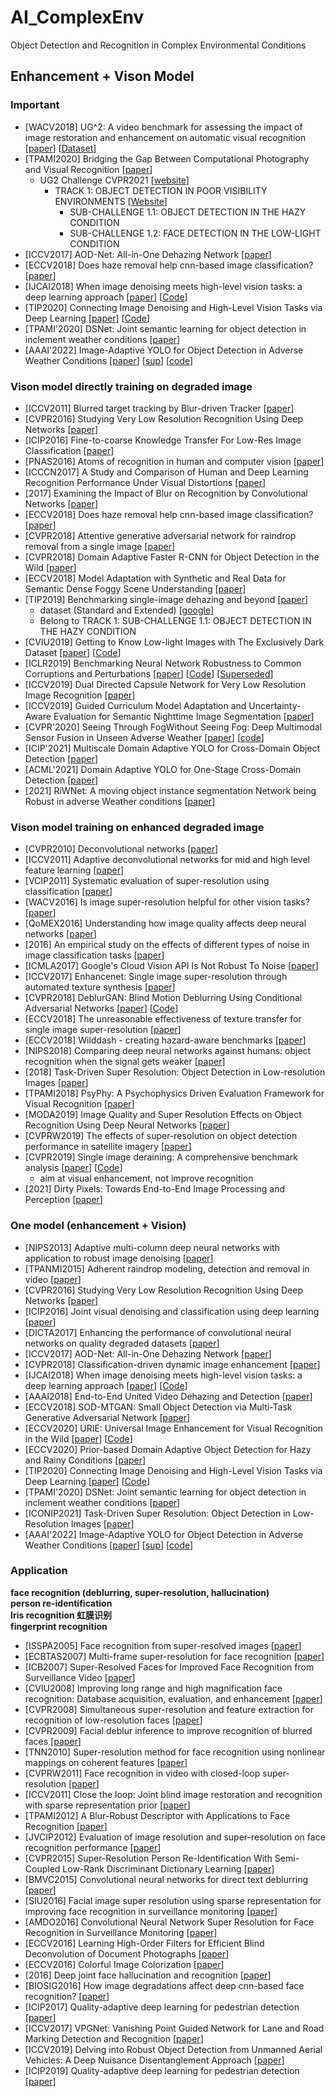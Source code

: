 # AI_ComplexEnv
Object Detection and Recognition in Complex Environmental Conditions

## Enhancement + Vison Model
### Important
- [WACV2018] UG^2: A video benchmark for assessing the impact of image restoration and enhancement on automatic visual recognition [[paper](https://arxiv.org/abs/1710.02909)] [[Dataset](http://cvpr2021.ug2challenge.org/program18/dataset18.html)]
- [TPAMI2020] Bridging the Gap Between Computational Photography and Visual Recognition [[paper](https://arxiv.org/abs/1901.09482)]
  - UG2 Challenge CVPR2021 [[website](http://cvpr2021.ug2challenge.org/)]
    - TRACK 1: OBJECT DETECTION IN POOR VISIBILITY ENVIRONMENTS [[Website](http://cvpr2021.ug2challenge.org/dataset21_t1.html)]
      - SUB-CHALLENGE 1.1: OBJECT DETECTION IN THE HAZY CONDITION
      - SUB-CHALLENGE 1.2: FACE DETECTION IN THE LOW-LIGHT CONDITION
- [ICCV2017] AOD-Net: All-in-One Dehazing Network [[paper](https://ieeexplore.ieee.org/abstract/document/8237773)]
- [ECCV2018] Does haze removal help cnn-based image classification? [[paper](https://arxiv.org/abs/1810.05716)]
- [IJCAI2018] When image denoising meets high-level vision tasks: a deep learning approach [[paper](https://arxiv.org/abs/1706.04284)] [[Code](https://github.com/Ding-Liu/DeepDenoising)]
- [TIP2020] Connecting Image Denoising and High-Level Vision Tasks via Deep Learning [[paper](https://ieeexplore.ieee.org/abstract/document/8960640)] [[Code](https://github.com/Ding-Liu/DeepDenoising)]
- [TPAMI'2020] DSNet: Joint semantic learning for object detection in inclement weather conditions [[paper](https://ieeexplore.ieee.org/abstract/document/9022905)]
- [AAAI'2022] Image-Adaptive YOLO for Object Detection in Adverse Weather Conditions [[paper](https://arxiv.org/abs/2112.08088)] [[sup](https://web.comp.polyu.edu.hk/cslzhang/paper/Image_Adaptive_YOLO_%20supp.pdf)] [[code](https://github.com/wenyyu/Image-Adaptive-YOLO)]



### Vison model directly training on degraded image
- [ICCV2011] Blurred target tracking by Blur-driven Tracker [[paper](https://ieeexplore.ieee.org/abstract/document/6126357)]
- [CVPR2016] Studying Very Low Resolution Recognition Using Deep Networks [[paper](https://arxiv.org/abs/1601.04153)]
- [ICIP2016] Fine-to-coarse Knowledge Transfer For Low-Res Image Classification [[paper](https://arxiv.org/abs/1605.06695)]
- [PNAS2016] Atoms of recognition in human and computer vision [[paper](http://klab.tch.harvard.edu/academia/classes/Neuro230/FinalExam/gk7410.pdf)]
- [ICCCN2017] A Study and Comparison of Human and Deep Learning Recognition Performance Under Visual Distortions [[paper](https://arxiv.org/abs/1705.02498)]
- [2017] Examining the Impact of Blur on Recognition by Convolutional Networks [[paper](https://arxiv.org/abs/1611.05760)]
- [ECCV2018] Does haze removal help cnn-based image classification? [[paper](https://arxiv.org/abs/1810.05716)]
- [CVPR2018] Attentive generative adversarial network for raindrop removal from a single image [[paper](https://arxiv.org/abs/1711.10098)]
- [CVPR2018] Domain Adaptive Faster R-CNN for Object Detection in the Wild [[paper](https://arxiv.org/abs/1803.03243)]
- [ECCV2018] Model Adaptation with Synthetic and Real Data for Semantic Dense Foggy Scene Understanding [[paper](https://arxiv.org/abs/1803.03243)]
- [TIP2019] Benchmarking single-image dehazing and beyond [[paper](https://arxiv.org/abs/1712.04143)]
  - dataset (Standard and Extended)  [[google](https://sites.google.com/site/boyilics/website-builder/reside)]
  - Belong to TRACK 1: SUB-CHALLENGE 1.1: OBJECT DETECTION IN THE HAZY CONDITION
- [CVIU2019] Getting to Know Low-light Images with The Exclusively Dark Dataset [[paper](https://arxiv.org/abs/1805.11227)] [[Code](https://github.com/cs-chan/Exclusively-Dark-Image-Dataset)]
- [ICLR2019] Benchmarking Neural Network Robustness to Common Corruptions and Perturbations [[paper](https://arxiv.org/abs/1903.12261)] [[Code](https://github.com/hendrycks/robustness)] [[Superseded](https://arxiv.org/abs/1807.01697)]
- [ICCV2019] Dual Directed Capsule Network for Very Low Resolution Image Recognition [[paper](https://arxiv.org/abs/1908.10027)]
- [ICCV2019] Guided Curriculum Model Adaptation and Uncertainty-Aware Evaluation for Semantic Nighttime Image Segmentation [[paper](https://arxiv.org/abs/1901.05946)]
- [CVPR'2020] Seeing Through FogWithout Seeing Fog: Deep Multimodal Sensor Fusion in Unseen Adverse Weather [[paper](https://arxiv.org/abs/1902.08913)] [[code](https://github.com/princeton-computational-imaging/SeeingThroughFog)]
- [ICIP'2021] Multiscale Domain Adaptive YOLO for Cross-Domain Object Detection [[paper](https://arxiv.org/abs/2106.01483)]
- [ACML'2021] Domain Adaptive YOLO for One-Stage Cross-Domain Detection [[paper](https://arxiv.org/abs/2106.13939)]
- [2021] RiWNet: A moving object instance segmentation Network being Robust in adverse Weather conditions [[paper](https://arxiv.org/abs/2109.01820)]


### Vison model training on enhanced degraded image
- [CVPR2010] Deconvolutional networks  [[paper](https://ieeexplore.ieee.org/abstract/document/5539957)]
- [ICCV2011] Adaptive deconvolutional networks for mid and high level feature learning [[paper](https://ieeexplore.ieee.org/abstract/document/6126474)]
- [VCIP2011] Systematic evaluation of super-resolution using classification [[paper](https://ieeexplore.ieee.org/abstract/document/6115959)]
- [WACV2016] Is image super-resolution helpful for other vision tasks? [[paper](https://arxiv.org/abs/1509.07009)]
- [QoMEX2016] Understanding how image quality affects deep neural networks [[paper](https://arxiv.org/abs/1604.04004)]
- [2016] An empirical study on the effects of different types of noise in image classification tasks [[paper](https://arxiv.org/abs/1609.02781)]
- [ICMLA2017] Google's Cloud Vision API Is Not Robust To Noise [[paper](https://arxiv.org/abs/1704.05051)]
- [ICCV2017] Enhancenet: Single image super-resolution through automated texture synthesis [[paper](https://arxiv.org/abs/1612.07919)]
- [CVPR2018] DeblurGAN: Blind Motion Deblurring Using Conditional Adversarial Networks [[paper](https://arxiv.org/abs/1711.07064)] [[Code](https://github.com/KupynOrest/DeblurGAN)]
- [ECCV2018] The unreasonable effectiveness of texture transfer for single image super-resolution [[paper](https://link.springer.com/chapter/10.1007/978-3-030-11021-5_6)]
- [ECCV2018] Wilddash - creating hazard-aware benchmarks [[paper](https://link.springer.com/chapter/10.1007/978-3-030-01231-1_25)]
- [NIPS2018] Comparing deep neural networks against humans: object recognition when the signal gets weaker [[paper](https://arxiv.org/abs/1706.06969)]
- [2018] Task-Driven Super Resolution: Object Detection in Low-resolution Images [[paper](https://arxiv.org/abs/1803.11316)]
- [TPAMI2018] PsyPhy: A Psychophysics Driven Evaluation Framework for Visual Recognition [[paper](https://ieeexplore.ieee.org/abstract/document/8395028)]
- [MODA2019] Image Quality and Super Resolution Effects on Object Recognition Using Deep Neural Networks [[paper](https://doi.org/10.1117/12.2518524)]
- [CVPRW2019] The effects of super-resolution on object detection performance in satellite imagery [[paper](https://arxiv.org/abs/1812.04098)]
- [CVPR2019] Single image deraining: A comprehensive benchmark analysis [[paper](https://arxiv.org/abs/1903.08558)] [[Code](https://github.com/lsy17096535/Single-Image-Deraining)]
  - aim at visual enhancement, not improve recognition
- [2021] Dirty Pixels: Towards End-to-End Image Processing and Perception [[paper](https://arxiv.org/abs/1701.06487)]



### One model (enhancement + Vision)
- [NIPS2013] Adaptive multi-column deep neural networks with application to robust image denoising [[paper](https://proceedings.neurips.cc/paper/2013/file/e49b8b4053df9505e1f48c3a701c0682-Paper.pdf)]
- [TPANMI2015] Adherent raindrop modeling, detection and removal in video [[paper](https://ieeexplore.ieee.org/abstract/document/7299675)]
- [CVPR2016] Studying Very Low Resolution Recognition Using Deep Networks [[paper](https://arxiv.org/abs/1601.04153)]
- [ICIP2016] Joint visual denoising and classification using deep learning [[paper](https://arxiv.org/abs/1612.01075)]
- [DICTA2017] Enhancing the performance of convolutional neural networks on quality degraded datasets [[paper](https://arxiv.org/abs/1710.06805)]
- [ICCV2017] AOD-Net: All-in-One Dehazing Network [[paper](https://ieeexplore.ieee.org/abstract/document/8237773)]
- [CVPR2018] Classification-driven dynamic image enhancement [[paper](https://arxiv.org/abs/1710.07558)]
- [IJCAI2018] When image denoising meets high-level vision tasks: a deep learning approach [[paper](https://arxiv.org/abs/1706.04284)] [[Code](https://github.com/Ding-Liu/DeepDenoising)]
- [AAAI2018] End-to-End United Video Dehazing and Detection [[paper](https://arxiv.org/abs/1709.03919)]
- [ECCV2018] SOD-MTGAN: Small Object Detection via Multi-Task Generative Adversarial Network [[paper](https://openaccess.thecvf.com/content_ECCV_2018/html/Yongqiang_Zhang_SOD-MTGAN_Small_Object_ECCV_2018_paper.html)]
- [ECCV2020] URIE: Universal Image Enhancement for Visual Recognition in the Wild [[paper](https://arxiv.org/abs/2007.08979)] [[Code](https://github.com/taeyoungson/urie)]
- [ECCV2020] Prior-based Domain Adaptive Object Detection for Hazy and Rainy Conditions [[paper](https://arxiv.org/abs/1912.00070)]
- [TIP2020] Connecting Image Denoising and High-Level Vision Tasks via Deep Learning [[paper](https://ieeexplore.ieee.org/abstract/document/8960640)] [[Code](https://github.com/Ding-Liu/DeepDenoising)]
- [TPAMI'2020] DSNet: Joint semantic learning for object detection in inclement weather conditions [[paper](https://ieeexplore.ieee.org/abstract/document/9022905)]
- [ICONIP2021] Task-Driven Super Resolution: Object Detection in Low-Resolution Images [[paper](https://link.springer.com/chapter/10.1007/978-3-030-92307-5_45)]
- [AAAI'2022] Image-Adaptive YOLO for Object Detection in Adverse Weather Conditions [[paper](https://arxiv.org/abs/2112.08088)] [[sup](https://web.comp.polyu.edu.hk/cslzhang/paper/Image_Adaptive_YOLO_%20supp.pdf)] [[code](https://github.com/wenyyu/Image-Adaptive-YOLO)]



### Application
**face recognition (deblurring, super-resolution, hallucination)  
person re-identification  
Iris recognition 虹膜识别  
fingerprint recognition**
- [ISSPA2005] Face recognition from super-resolved images [[paper](https://ieeexplore.ieee.org/abstract/document/1581026)]
- [ECBTAS2007] Multi-frame super-resolution for face recognition [[paper](https://ieeexplore.ieee.org/abstract/document/4401949/)]
- [ICB2007] Super-Resolved Faces for Improved Face Recognition from Surveillance Video [[paper](https://link.springer.com/chapter/10.1007/978-3-540-74549-5_1)]
- [CVIU2008] Improving long range and high magnification face recognition: Database acquisition, evaluation, and enhancement [[paper](https://doi.org/10.1016/j.cviu.2007.09.004)]
- [CVPR2008] Simultaneous super-resolution and feature extraction for recognition of low-resolution faces [[paper](https://ieeexplore.ieee.org/abstract/document/4587810)]
- [CVPR2009] Facial deblur inference to improve recognition of blurred faces [[paper](https://ieeexplore.ieee.org/abstract/document/5206750)]
- [TNN2010] Super-resolution method for face recognition using nonlinear mappings on coherent features [[paper](https://ieeexplore.ieee.org/abstract/document/5624630/)]
- [CVPRW2011] Face recognition in video with closed-loop super-resolution [[paper](https://ieeexplore.ieee.org/abstract/document/5981748)]
- [ICCV2011] Close the loop: Joint blind image restoration and recognition with sparse representation prior [[paper](https://ieeexplore.ieee.org/abstract/document/6126315)]
- [TPAMI2012] A Blur-Robust Descriptor with Applications to Face Recognition [[paper](https://ieeexplore.ieee.org/abstract/document/6127874)]
- [JVCIP2012] Evaluation of image resolution and super-resolution on face recognition performance [[paper](https://doi.org/10.1016/j.jvcir.2011.06.004)]
- [CVPR2015] Super-Resolution Person Re-Identification With Semi-Coupled Low-Rank Discriminant Dictionary Learning [[paper](https://openaccess.thecvf.com/content_cvpr_2015/html/Jing_Super-Resolution_Person_Re-Identification_2015_CVPR_paper.html)]
- [BMVC2015] Convolutional neural networks for direct text deblurring [[paper](http://www.bmva.org/bmvc/2015/papers/paper006/paper006.pdf)]
- [SIU2016] Facial image super resolution using sparse representation for improving face recognition in surveillance monitoring [[paper](https://ieeexplore.ieee.org/abstract/document/7495771)]
- [AMDO2016] Convolutional Neural Network Super Resolution for Face Recognition in Surveillance Monitoring [[paper](https://link.springer.com/chapter/10.1007/978-3-319-41778-3_18)]
- [ECCV2016] Learning High-Order Filters for Efficient Blind Deconvolution of Document Photographs [[paper](https://link.springer.com/chapter/10.1007/978-3-319-46487-9_45)]
- [ECCV2016] Colorful Image Colorization [[paper](https://arxiv.org/abs/1603.08511)]
- [2016] Deep joint face hallucination and recognition [[paper](https://arxiv.org/abs/1611.08091)]
- [BIOSIG2016]  How image degradations affect deep cnn-based face recognition? [[paper](https://arxiv.org/abs/1608.05246)]
- [ICIP2017] Quality-adaptive deep learning for pedestrian detection [[paper](https://ieeexplore.ieee.org/abstract/document/8297071)]
- [ICCV2017] VPGNet: Vanishing Point Guided Network for Lane and Road Marking Detection and Recognition [[paper](https://arxiv.org/abs/1710.06288)]
- [ICCV2019] Delving into Robust Object Detection from Unmanned Aerial Vehicles: A Deep Nuisance Disentanglement Approach [[paper](https://arxiv.org/abs/1908.03856)]
- [ICIP2019] Quality-adaptive deep learning for pedestrian detection [[paper](https://engineering.purdue.edu/~dgueraco/content/pedestrian-two-stages.pdf)]